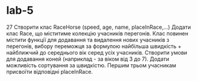 # lab-5
27	Створити клас RaceHorse (speed, age, name, placeInRace,…) Додати клас Race, що міститиме колекцію учасників перегонів. Клас повинен містити функції для додавання та видалення нових учасників з перегонів, вибору переможця за формулою найбільша швидкість + найближчий до середнього вік серед усіх учасників. Створити умови для додавання коней (наприклад - за віком від 3 до 7). Додати можливість сортування за швидкістю. Першим трьом учасникам присвоїти відповідні placeInRace. 
 
